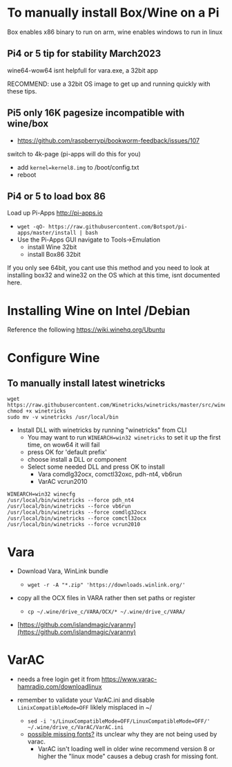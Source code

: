 # To manually install Box/Wine on a Pi
Box enables x86 binary to run on arm, wine enables windows to run in linux

## Pi4 or 5 tip for stability March2023
wine64-wow64 isnt helpfull for vara.exe, a 32bit app

RECOMMEND: use a 32bit OS image to get up and running quickly with these tips.

## Pi5 only 16K pagesize incompatible with wine/box
- https://github.com/raspberrypi/bookworm-feedback/issues/107
 
switch to 4k-page (pi-apps will do this for you)
- add `kernel=kernel8.img` to /boot/config.txt
- reboot

## Pi4 or 5 to load box 86
Load up Pi-Apps http://pi-apps.io
- `wget -qO- https://raw.githubusercontent.com/Botspot/pi-apps/master/install | bash`
- Use the Pi-Apps GUI navigate to Tools->Emulation
  - install Wine 32bit
  - install Box86 32bit

If you only see 64bit, you cant use this method and you need to look at installing box32 and wine32 on the OS which at this time, isnt documented here. 

# Installing Wine on Intel /Debian
Reference the following https://wiki.winehq.org/Ubuntu

# Configure Wine
## To manually install latest winetricks
```
wget  https://raw.githubusercontent.com/Winetricks/winetricks/master/src/winetricks
chmod +x winetricks 
sudo mv -v winetricks /usr/local/bin
```

- Install DLL with winetricks by running "winetricks" from CLI
  - You may want to run `WINEARCH=win32 winetricks` to set it up the first time, on wow64 it will fail
  - press OK for 'default prefix'
  - choose install a DLL or component
  - Select some needed DLL and press OK to install
    - Vara comdlg32ocx, comctl32oxc, pdh-nt4, vb6run
    - VarAC vcrun2010
 
```
WINEARCH=win32 winecfg
/usr/local/bin/winetricks --force pdh_nt4
/usr/local/bin/winetricks --force vb6run
/usr/local/bin/winetricks --force comdlg32ocx
/usr/local/bin/winetricks --force comctl32ocx
/usr/local/bin/winetricks --force vcrun2010
```

# Vara
- Download Vara, WinLink bundle
  - `wget -r -A "*.zip" 'https://downloads.winlink.org/'`

- copy all the OCX files in VARA rather then set paths or register
  - `cp ~/.wine/drive_c/VARA/OCX/* ~/.wine/drive_c/VARA/`

- [https://github.com/islandmagic/varanny](https://github.com/islandmagic/varanny)

# VarAC
- needs a free login get it from https://www.varac-hamradio.com/downloadlinux

- remember to validate your VarAC.ini and disable `LinixCompatibleMode=OFF` liklely misplaced in ~/
  - `sed -i 's/LinuxCompatibleMode=OFF/LinuxCompatibleMode=OFF/' ~/.wine/drive_c/VarAC/VarAC.ini`
  - [possible missing fonts?](https://github.com/SpudGunMan/segoe-ui-linux) its unclear why they are not being used by varac.
    - VarAC isn't loading well in older wine recommend version 8 or higher the "linux mode" causes a debug crash for missing font.
